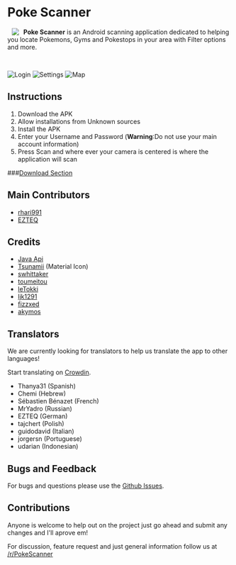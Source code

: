 # Poke Scanner

<a href="https://github.com/BrianEstrada/PokeScanner"><img src="https://github.com/loserskater/PSC/blob/master/app/src/main/res/mipmap-hdpi/ic_launcher.png?raw=true" align="left" hspace="10" vspace="0"></a>

**Poke Scanner** is an Android scanning application dedicated to helping you locate Pokemons, Gyms and Pokestops in your area with Filter options and more.

<br>

![Login](http://i.imgur.com/P3WECeA.png)
![Settings](http://i.imgur.com/ATj5r30.png)
![Map](http://i.imgur.com/57D7Ttn.png)


## Instructions
1. Download the APK
2. Allow installations from Unknown sources
3. Install the APK
4. Enter your Username and Password (**Warning**:Do not use your main account information)
5. Press Scan and where ever your camera is centered is where the application will scan

###[Download Section](https://github.com/loserskater/PSC/releases)

## Main Contributors

- [rhari991](https://github.com/rhari991)
- [EZTEQ](https://github.com/EZTEQ)

## Credits

- [Java Api](https://github.com/Grover-c13/PokeGOAPI-Java/)
- [Tsunamii](https://github.com/Tsunamii) (Material Icon)
- [swhittaker](https://github.com/swhittaker)
- [toumeitou](https://github.com/toumeitou)
- [leTokki](https://github.com/leTokki)
- [ljk1291](https://github.com/ljk1291)
- [fizzxed](https://github.com/fizzxed)
- [akymos](https://github.com/akymos)


## Translators

We are currently looking for translators to help us translate the app to other languages!

Start translating on [Crowdin](https://crowdin.com/project/poke-scanner). 

- Thanya31 (Spanish)
- Chemi (Hebrew)
- Sébastien Bénazet (French)
- MrYadro (Russian)
- EZTEQ (German)
- tajchert (Polish)
- guidodavid (Italian)
- jorgersn (Portuguese)
- udarian (Indonesian)


## Bugs and Feedback

For bugs and questions please use the [Github Issues](https://github.com/loserskater/PSC/issues).


## Contributions

Anyone is welcome to help out on the project just go ahead and submit any changes and I'll aprove em!

For discussion, feature request and just general information follow us at [/r/PokeScanner](https://www.reddit.com/r/PokeScanner)
